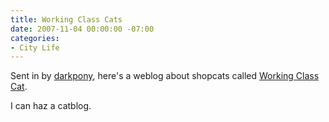 ```yaml
---
title: Working Class Cats
date: 2007-11-04 00:00:00 -07:00
categories:
- City Life
---
```


<p>Sent in by <a href="http://www.digi-digi.net/">darkpony</a>, here's a weblog about shopcats called <a href="http://www.workingclasscats.com/">Working Class Cat</a>. </p>

<p>I can haz a catblog.</p>
